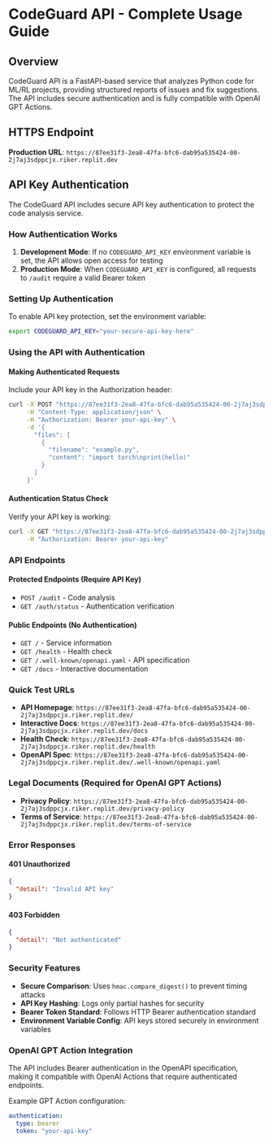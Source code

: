 # CodeGuard API - Complete Usage Guide

## Overview

CodeGuard API is a FastAPI-based service that analyzes Python code for ML/RL projects, providing structured reports of issues and fix suggestions. The API includes secure authentication and is fully compatible with OpenAI GPT Actions.

## HTTPS Endpoint

**Production URL**: `https://87ee31f3-2ea8-47fa-bfc6-dab95a535424-00-2j7aj3sdppcjx.riker.replit.dev`

## API Key Authentication

The CodeGuard API includes secure API key authentication to protect the code analysis service.

### How Authentication Works

1. **Development Mode**: If no `CODEGUARD_API_KEY` environment variable is set, the API allows open access for testing
2. **Production Mode**: When `CODEGUARD_API_KEY` is configured, all requests to `/audit` require a valid Bearer token

### Setting Up Authentication

To enable API key protection, set the environment variable:
```bash
export CODEGUARD_API_KEY="your-secure-api-key-here"
```

### Using the API with Authentication

#### Making Authenticated Requests

Include your API key in the Authorization header:

```bash
curl -X POST "https://87ee31f3-2ea8-47fa-bfc6-dab95a535424-00-2j7aj3sdppcjx.riker.replit.dev/audit" \
     -H "Content-Type: application/json" \
     -H "Authorization: Bearer your-api-key" \
     -d '{
       "files": [
         {
           "filename": "example.py",
           "content": "import torch\nprint(hello)"
         }
       ]
     }'
```

#### Authentication Status Check

Verify your API key is working:

```bash
curl -X GET "https://87ee31f3-2ea8-47fa-bfc6-dab95a535424-00-2j7aj3sdppcjx.riker.replit.dev/auth/status" \
     -H "Authorization: Bearer your-api-key"
```

### API Endpoints

#### Protected Endpoints (Require API Key)
- `POST /audit` - Code analysis
- `GET /auth/status` - Authentication verification

#### Public Endpoints (No Authentication)
- `GET /` - Service information
- `GET /health` - Health check
- `GET /.well-known/openapi.yaml` - API specification
- `GET /docs` - Interactive documentation

### Quick Test URLs

- **API Homepage**: `https://87ee31f3-2ea8-47fa-bfc6-dab95a535424-00-2j7aj3sdppcjx.riker.replit.dev/`
- **Interactive Docs**: `https://87ee31f3-2ea8-47fa-bfc6-dab95a535424-00-2j7aj3sdppcjx.riker.replit.dev/docs`
- **Health Check**: `https://87ee31f3-2ea8-47fa-bfc6-dab95a535424-00-2j7aj3sdppcjx.riker.replit.dev/health`
- **OpenAPI Spec**: `https://87ee31f3-2ea8-47fa-bfc6-dab95a535424-00-2j7aj3sdppcjx.riker.replit.dev/.well-known/openapi.yaml`

### Legal Documents (Required for OpenAI GPT Actions)

- **Privacy Policy**: `https://87ee31f3-2ea8-47fa-bfc6-dab95a535424-00-2j7aj3sdppcjx.riker.replit.dev/privacy-policy`
- **Terms of Service**: `https://87ee31f3-2ea8-47fa-bfc6-dab95a535424-00-2j7aj3sdppcjx.riker.replit.dev/terms-of-service`

### Error Responses

#### 401 Unauthorized
```json
{
  "detail": "Invalid API key"
}
```

#### 403 Forbidden
```json
{
  "detail": "Not authenticated"
}
```

### Security Features

- **Secure Comparison**: Uses `hmac.compare_digest()` to prevent timing attacks
- **API Key Hashing**: Logs only partial hashes for security
- **Bearer Token Standard**: Follows HTTP Bearer authentication standard
- **Environment Variable Config**: API keys stored securely in environment variables

### OpenAI GPT Action Integration

The API includes Bearer authentication in the OpenAPI specification, making it compatible with OpenAI Actions that require authenticated endpoints.

Example GPT Action configuration:
```yaml
authentication:
  type: bearer
  token: "your-api-key"
```